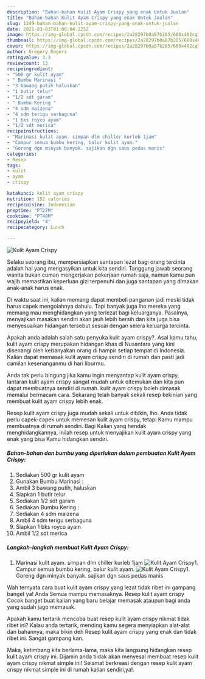 ```yaml
---
description: "Bahan-bahan Kulit Ayam Crispy yang enak Untuk Jualan"
title: "Bahan-bahan Kulit Ayam Crispy yang enak Untuk Jualan"
slug: 1249-bahan-bahan-kulit-ayam-crispy-yang-enak-untuk-jualan
date: 2021-03-03T01:08:04.225Z
image: https://img-global.cpcdn.com/recipes/2a28297b0a87b285/680x482cq70/kulit-ayam-crispy-foto-resep-utama.jpg
thumbnail: https://img-global.cpcdn.com/recipes/2a28297b0a87b285/680x482cq70/kulit-ayam-crispy-foto-resep-utama.jpg
cover: https://img-global.cpcdn.com/recipes/2a28297b0a87b285/680x482cq70/kulit-ayam-crispy-foto-resep-utama.jpg
author: Gregory Rogers
ratingvalue: 3.3
reviewcount: 13
recipeingredient:
- "500 gr kulit ayam"
- " Bumbu Marinasi "
- "3 bawang putih haluskan"
- "1 butir telur"
- "1/2 sdt garam"
- " Bumbu Kering "
- "4 sdm maizena"
- "4 sdm terigu serbaguna"
- "1 bks royco ayam"
- "1/2 sdt merica"
recipeinstructions:
- "Marinasi kulit ayam. simpan dlm chiller kurleb 1jam"
- "Campur semua bumbu kering, balur kulit ayam."
- "Goreng dgn minyak banyak. sajikan dgn saus pedas manis"
categories:
- Resep
tags:
- kulit
- ayam
- crispy

katakunci: kulit ayam crispy 
nutrition: 152 calories
recipecuisine: Indonesian
preptime: "PT27M"
cooktime: "PT48M"
recipeyield: "4"
recipecategory: Lunch

---
```



![Kulit Ayam Crispy](https://img-global.cpcdn.com/recipes/2a28297b0a87b285/680x482cq70/kulit-ayam-crispy-foto-resep-utama.jpg)

Selaku seorang ibu, mempersiapkan santapan lezat bagi orang tercinta adalah hal yang mengasyikan untuk kita sendiri. Tanggung jawab seorang  wanita bukan cuman mengerjakan pekerjaan rumah saja, namun kamu pun wajib memastikan keperluan gizi terpenuhi dan juga santapan yang dimakan anak-anak harus enak.

Di waktu  saat ini, kalian memang dapat membeli panganan jadi meski tidak harus capek mengolahnya dahulu. Tapi banyak juga lho mereka yang memang mau menghidangkan yang terlezat bagi keluarganya. Pasalnya, menyajikan masakan sendiri akan jauh lebih bersih dan kita juga bisa menyesuaikan hidangan tersebut sesuai dengan selera keluarga tercinta. 



Apakah anda adalah salah satu penyuka kulit ayam crispy?. Asal kamu tahu, kulit ayam crispy merupakan hidangan khas di Nusantara yang kini disenangi oleh kebanyakan orang di hampir setiap tempat di Indonesia. Kalian dapat memasak kulit ayam crispy sendiri di rumah dan pasti jadi camilan kesenanganmu di hari liburmu.

Anda tak perlu bingung jika kamu ingin menyantap kulit ayam crispy, lantaran kulit ayam crispy sangat mudah untuk ditemukan dan kita pun dapat membuatnya sendiri di rumah. kulit ayam crispy boleh dimasak memalui bermacam cara. Sekarang telah banyak sekali resep kekinian yang membuat kulit ayam crispy lebih enak.

Resep kulit ayam crispy juga mudah sekali untuk dibikin, lho. Anda tidak perlu capek-capek untuk memesan kulit ayam crispy, tetapi Kamu mampu membuatnya di rumah sendiri. Bagi Kalian yang hendak menghidangkannya, inilah resep untuk menyajikan kulit ayam crispy yang enak yang bisa Kamu hidangkan sendiri.

<!--inarticleads1-->

##### Bahan-bahan dan bumbu yang diperlukan dalam pembuatan Kulit Ayam Crispy:

1. Sediakan 500 gr kulit ayam
1. Gunakan  Bumbu Marinasi :
1. Ambil 3 bawang putih, haluskan
1. Siapkan 1 butir telur
1. Sediakan 1/2 sdt garam
1. Sediakan  Bumbu Kering :
1. Sediakan 4 sdm maizena
1. Ambil 4 sdm terigu serbaguna
1. Siapkan 1 bks royco ayam
1. Ambil 1/2 sdt merica




<!--inarticleads2-->

##### Langkah-langkah membuat Kulit Ayam Crispy:

1. Marinasi kulit ayam. simpan dlm chiller kurleb 1jam
<img src="https://img-global.cpcdn.com/steps/7fff60e1123b0486/160x128cq70/kulit-ayam-crispy-langkah-memasak-1-foto.jpg" alt="Kulit Ayam Crispy">1. Campur semua bumbu kering, balur kulit ayam.
<img src="https://img-global.cpcdn.com/steps/6ea0c65183539c3f/160x128cq70/kulit-ayam-crispy-langkah-memasak-2-foto.jpg" alt="Kulit Ayam Crispy">1. Goreng dgn minyak banyak. sajikan dgn saus pedas manis




Wah ternyata cara buat kulit ayam crispy yang lezat tidak ribet ini gampang banget ya! Anda Semua mampu memasaknya. Resep kulit ayam crispy Cocok banget buat kalian yang baru belajar memasak ataupun bagi anda yang sudah jago memasak.

Apakah kamu tertarik mencoba buat resep kulit ayam crispy nikmat tidak ribet ini? Kalau anda tertarik, mending kamu segera menyiapkan alat-alat dan bahannya, maka bikin deh Resep kulit ayam crispy yang enak dan tidak ribet ini. Sangat gampang kan. 

Maka, ketimbang kita berlama-lama, maka kita langsung hidangkan resep kulit ayam crispy ini. Dijamin anda tiidak akan menyesal membuat resep kulit ayam crispy nikmat simple ini! Selamat berkreasi dengan resep kulit ayam crispy nikmat simple ini di rumah kalian sendiri,ya!.

